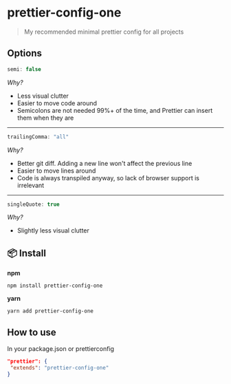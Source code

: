 # prettier-config-one

> My recommended minimal prettier config for all projects

## Options

```js
semi: false
```

_Why?_

 - Less visual clutter
 - Easier to move code around
 - Semicolons are not needed 99%+ of the time, and Prettier can insert them when they are

---

```js
trailingComma: "all"
```

_Why?_

 - Better git diff. Adding a new line won't affect the previous line
 - Easier to move lines around
 - Code is always transpiled anyway, so lack of browser support is irrelevant

---

```js
singleQuote: true
```

_Why?_

 - Slightly less visual clutter

## :package: Install

**npm**

```
npm install prettier-config-one
```

**yarn**

```
yarn add prettier-config-one
```

## How to use

In your package.json or prettierconfig

```json
"prettier": {
 "extends": "prettier-config-one"
}
```
